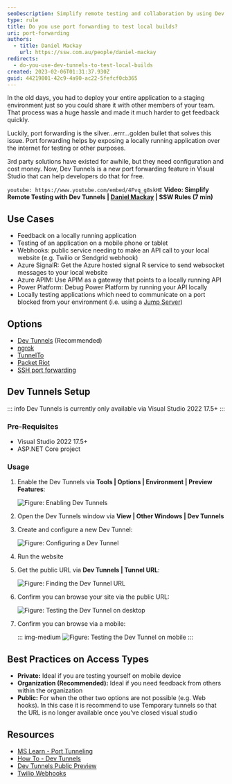 ```yaml
---
seoDescription: Simplify remote testing and collaboration by using Dev Tunnels or alternative port forwarding solutions to expose your locally running application over the internet.
type: rule
title: Do you use port forwarding to test local builds?
uri: port-forwarding
authors:
  - title: Daniel Mackay
    url: https://ssw.com.au/people/daniel-mackay
redirects:
  - do-you-use-dev-tunnels-to-test-local-builds
created: 2023-02-06T01:31:37.930Z
guid: 44219801-42c9-4a90-ac22-5fefcf0cb365
---
```


In the old days, you had to deploy your entire application to a staging environment just so you could share it with other members of your team. That process was a huge hassle and made it much harder to get feedback quickly.

Luckily, port forwarding is the silver...errr...golden bullet that solves this issue. Port forwarding helps by exposing a locally running application over the internet for testing or other purposes.

3rd party solutions have existed for awhile, but they need configuration and cost money. Now, Dev Tunnels is a new port forwarding feature in Visual Studio that can help developers do that for free.

<!--endintro-->

`youtube: https://www.youtube.com/embed/4Fvq_g8skHE`
**Video: Simplify Remote Testing with Dev Tunnels | [Daniel Mackay](https://ssw.com.au/people/daniel-mackay/) | SSW Rules (7 min)**

## Use Cases

* Feedback on a locally running application
* Testing of an application on a mobile phone or tablet
* Webhooks: public service needing to make an API call to your local website (e.g. Twilio or Sendgrid webhook)
* Azure SignalR: Get the Azure hosted signal R service to send websocket messages to your local website
* Azure APIM: Use APIM as a gateway that points to a locally running API
* Power Platform: Debug Power Platform by running your API locally
* Locally testing applications which need to communicate on a port blocked from your environment (i.e. using a [Jump Server](https://en.wikipedia.org/wiki/Jump_server))

## Options

* [Dev Tunnels](https://learn.microsoft.com/en-us/aspnet/core/test/dev-tunnels?view=aspnetcore-7.0&WT.mc_id=DT-MVP-33518) (Recommended)
* [ngrok](https://ngrok.com)
* [TunnelTo](https://tunnelto.dev)
* [Packet Riot](https://packetriot.com)
* [SSH port forwarding](https://linuxize.com/post/how-to-setup-ssh-tunneling/)

## Dev Tunnels Setup

::: info
Dev Tunnels is currently only available via Visual Studio 2022 17.5+
:::

### Pre-Requisites

* Visual Studio 2022 17.5+
* ASP.NET Core project

### Usage

1. Enable the Dev Tunnels via **Tools | Options | Environment | Preview Features**:

   ![Figure: Enabling Dev Tunnels](screen1.png)

2. Open the Dev Tunnels window via **View | Other Windows | Dev Tunnels**
3. Create and configure a new Dev Tunnel:

   ![Figure: Configuring a Dev Tunnel](screen2.png)

4. Run the website
5. Get the public URL via **Dev Tunnels | Tunnel URL**:

   ![Figure: Finding the Dev Tunnel URL](screen4.png)

6. Confirm you can browse your site via the public URL:

   ![Figure: Testing the Dev Tunnel on desktop](screen3.png)

7. Confirm you can browse via a mobile:

   ::: img-medium
   ![Figure: Testing the Dev Tunnel on mobile](screen5.png)
   :::

## Best Practices on Access Types

* **Private:** Ideal if you are testing yourself on mobile device
* **Organization (Recommended):** Ideal if you need feedback from others within the organization
* **Public:** For when the other two options are not possible (e.g. Web hooks). In this case it is recommend to use Temporary tunnels so that the URL is no longer available once you've closed visual studio

## Resources

* [MS Learn - Port Tunneling](https://learn.microsoft.com/en-us/connectors/custom-connectors/port-tunneling?WT.mc_id=DT-MVP-33518)
* [How To - Dev Tunnels](https://learn.microsoft.com/en-us/aspnet/core/test/dev-tunnels?view=aspnetcore-7.0&WT.mc_id=DT-MVP-33518)
* [Dev Tunnels Public Preview](https://devblogs.microsoft.com/visualstudio/public-preview-of-dev-tunnels-in-visual-studio-for-asp-net-core-projects?WT.mc_id=DT-MVP-33518)
* [Twilio Webhooks](https://www.twilio.com/blog/use-visual-studio-port-tunneling-with-twilio-webhooks)
